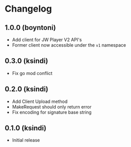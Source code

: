 # Changelog

1.0.0 (boyntoni)
----------------

* Add client for JW Player V2 API's
* Former client now accessible under the `v1` namespace

0.3.0 (ksindi)
--------------

* Fix go mod conflict

0.2.0 (ksindi)
--------------

* Add Client Upload method
* MakeRequest should only return error
* Fix encoding for signature base string

0.1.0 (ksindi)
--------------

* Initial release
